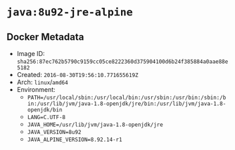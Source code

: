 # `java:8u92-jre-alpine`

## Docker Metadata

- Image ID: `sha256:87ec762b5790c9159cc05ce8222360d375904100d6b24f385884a0aae88e5182`
- Created: `2016-08-30T19:56:10.771655619Z`
- Arch: `linux`/`amd64`
- Environment:
  - `PATH=/usr/local/sbin:/usr/local/bin:/usr/sbin:/usr/bin:/sbin:/bin:/usr/lib/jvm/java-1.8-openjdk/jre/bin:/usr/lib/jvm/java-1.8-openjdk/bin`
  - `LANG=C.UTF-8`
  - `JAVA_HOME=/usr/lib/jvm/java-1.8-openjdk/jre`
  - `JAVA_VERSION=8u92`
  - `JAVA_ALPINE_VERSION=8.92.14-r1`
